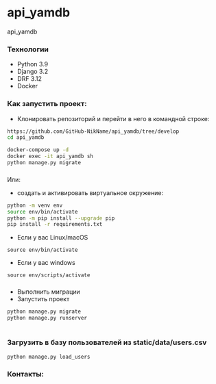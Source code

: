 
# api_yamdb
api_yamdb

### Технологии
- Python 3.9
- Django 3.2
- DRF 3.12
- Docker


### Как запустить проект:
- Клонировать репозиторий и перейти в него в командной строке:
```bash
https://github.com/GitHub-NikName/api_yamdb/tree/develop
cd api_yamdb
```

```bash
docker-compose up -d
docker exec -it api_yamdb sh
python manage.py migrate
````

###
Или:
- создать и активировать виртуальное окружение:
```bash
python -m venv env
source env/bin/activate
python -m pip install --upgrade pip
pip install -r requirements.txt  
```

- Если у вас Linux/macOS
```
source env/bin/activate
```

- Если у вас windows
```
source env/scripts/activate
```
###
- Выполнить миграции
- Запустить проект
```bash
python manage.py migrate
python manage.py runserver
```

#
### Загрузить в базу пользователей из static/data/users.csv
```bash
python manage.py load_users
```

### Контакты:

[//]: # (Михаил  )
[//]: # ([email]&#40;server-15@yandex.ru&#41;  )
[//]: # ([telegram]&#40;https://t.me/sergeev_mikhail&#41;)